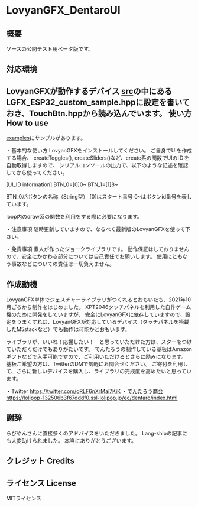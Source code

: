 # LovyanGFX_DentaroUI

概要
----------------
ソースの公開テスト用ベータ版です。 

対応環境
---------------
LovyanGFXが動作するデバイス
[src](src/)の中にあるLGFX_ESP32_custom_sample.hppに設定を書いておき、TouchBtn.hppから読み込んでいます。
使い方 How to use
----------------
[examples](examples/)にサンプルがあります。

・基本的な使い方
LovyanGFXをインストールしてください。
ご自身でUIを作成する場合、
createToggles(), createSliders()など、create系の関数でUIのIＤを自動取得しますので、
シリアルコンソールの出力で、以下のような記述を確認してから使ってください。

[UI_ID information]
BTN_0=[0]0~
BTN_1=[1]8~

BTN_0がボタンの名称（String型）
[0]はスタート番号
0~はボタンid番号を表しています。

loop内のdraw系の関数を利用をする際に必要になります。

・注意事項
随時更新していますので、なるべく最新版のLovyanGFXを使って下さい。

・免責事項
素人が作ったジョークライブラリです。
動作保証はしておりませんので、安全にかかわる部分については自己責任でお願いします。
使用にともなう事故などについての責任は一切負えません。

作成動機
----------------
LovyanGFX単体でジェスチャーライブラリがつくれるとおもいたち、2021年10月ごろから制作をはじめました。
XPT2046タッチパネルを利用した自作ゲーム機のために開発をしていますが、
完全にLovyanGFXに依存していますので、設定をうまくすれば、LovyanGFXが対応しているデバイス（タッチパネルを搭載したM5stackなど）でも動作は可能かとおもいます。

ライブラリが、いいね！応援したい！　と思っていただけた方は、スターをつけていただくだけでもありがたいです。
でんたろうの制作している基板はAmazonギフトなどで入手可能ですので、ご利用いただけるとさらに励みになります。
基板ご希望の方は、TwitterのDMで気軽にお問合せください。
ご寄付を利用して、さらに新しいデバイスを購入し、ライブラリの完成度を高めたいと思っています。

・Twitter
https://twitter.com/oRLF6nXrMai7KiK
・でんたろう商会
https://lolipop-132506b3f67dddf0.ssl-lolipop.jp/ec/dentaro/index.html

謝辞
----------------
らびやんさんに直接多くのアドバイスをいただきました。
Lang-shipの記事にも大変助けられました。
本当にありがとうございます。

クレジット Credits
----------------

ライセンス License
----------------
MITライセンス

